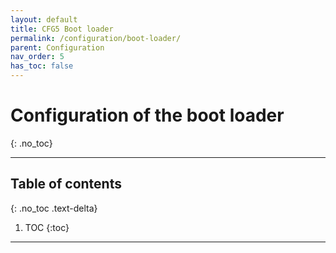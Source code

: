 ```yaml
---
layout: default
title: CFG5 Boot loader
permalink: /configuration/boot-loader/
parent: Configuration
nav_order: 5
has_toc: false
---
```


# Configuration of the boot loader
{: .no_toc}

---

## Table of contents
{: .no_toc .text-delta}

1. TOC
{:toc}

---
